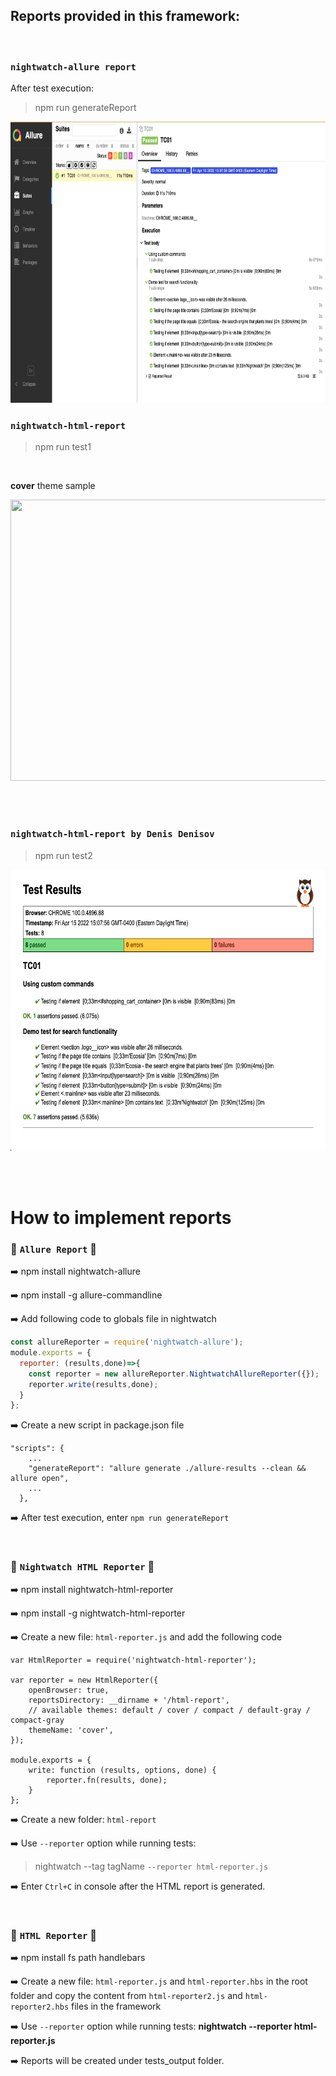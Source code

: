 ## Reports provided in this framework:
</br>

### `nightwatch-allure report`

After test execution: 
> npm run generateReport

<img src="images/allure-report.png" width="750" height="450">

</br>

### `nightwatch-html-report`
> npm run test1

</br>

**cover** theme sample

<img src="https://raw.githubusercontent.com/jls/nightwatch-html-reporter/screenshots/screenshots/cover_success.png" width="750" height="450">

</br></br>

### `nightwatch-html-report by Denis Denisov`
> npm run test2

<img src="images/html-report.png" width="750" height="450">

</br></br>

# How to implement reports

### 🧿 **`Allure Report`** 🧿

➡️  npm install nightwatch-allure

➡️ npm install -g allure-commandline

➡️  Add following code to globals file in nightwatch
```js
const allureReporter = require('nightwatch-allure');
module.exports = {
  reporter: (results,done)=>{
    const reporter = new allureReporter.NightwatchAllureReporter({});
    reporter.write(results,done);
  }
};
```
➡️  Create a new script in package.json file
```
"scripts": {
    ...
    "generateReport": "allure generate ./allure-results --clean && allure open",
    ...
  },
```
➡️  After test execution, enter `npm run generateReport`

</br>

### 🧿 **`Nightwatch HTML Reporter`** 🧿

➡️  npm install nightwatch-html-reporter

➡️  npm install -g nightwatch-html-reporter

➡️  Create a new file: `html-reporter.js` and add the following code
```
var HtmlReporter = require('nightwatch-html-reporter');

var reporter = new HtmlReporter({
    openBrowser: true,
    reportsDirectory: __dirname + '/html-report',
    // available themes: default / cover / compact / default-gray / compact-gray
    themeName: 'cover',
});

module.exports = {
    write: function (results, options, done) {
        reporter.fn(results, done);
    }
};
```
➡️  Create a new folder: `html-report`

➡️  Use `--reporter` option while running tests:  
> nightwatch --tag tagName `--reporter html-reporter.js`

➡️  Enter `Ctrl+C` in console after the HTML report is generated.

<br/>

### 🧿 **`HTML Reporter`** 🧿

➡️  npm install fs path handlebars

➡️  Create a new file: `html-reporter.js` and `html-reporter.hbs` in the root folder and copy the content from `html-reporter2.js` and `html-reporter2.hbs` files in the framework

➡️  Use `--reporter` option while running tests:  **nightwatch --reporter html-reporter.js**

➡️  Reports will be created under tests_output folder. 